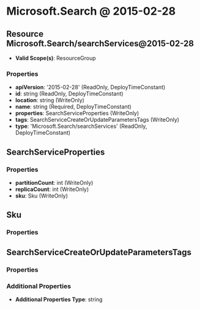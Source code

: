 # Microsoft.Search @ 2015-02-28

## Resource Microsoft.Search/searchServices@2015-02-28
* **Valid Scope(s)**: ResourceGroup
### Properties
* **apiVersion**: '2015-02-28' (ReadOnly, DeployTimeConstant)
* **id**: string (ReadOnly, DeployTimeConstant)
* **location**: string (WriteOnly)
* **name**: string (Required, DeployTimeConstant)
* **properties**: SearchServiceProperties (WriteOnly)
* **tags**: SearchServiceCreateOrUpdateParametersTags (WriteOnly)
* **type**: 'Microsoft.Search/searchServices' (ReadOnly, DeployTimeConstant)

## SearchServiceProperties
### Properties
* **partitionCount**: int (WriteOnly)
* **replicaCount**: int (WriteOnly)
* **sku**: Sku (WriteOnly)

## Sku
### Properties

## SearchServiceCreateOrUpdateParametersTags
### Properties
### Additional Properties
* **Additional Properties Type**: string

